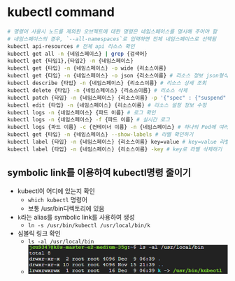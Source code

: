 # kubectl command

~~~bash
# 명령어 사용시 노드를 제외한 오브젝트에 대한 명령은 네임스페이스를 명시해 주어야 함
# 네임스페이스의 경우, `--all-namespaces`로 입력하면 전체 네임스페이스로 선택됨
kubectl api-resources # 전체 api 리소스 확인
kubectl get all -n {네임스페이스} | grep {검색어}
kubectl get {타입1},{타입2} -n {네임스페이스}
kubectl get {타입} -n {네임스페이스} -o wide {리소스이름}
kubectl get {타입} -n {네임스페이스} -o json {리소스이름} # 리소스 정보 json형식으로 조회
kubectl describe {타입} -n {네임스페이스} {리소스이름} # 리소스 상세 조회
kubectl delete {타입} -n {네임스페이스} {리소스이름} # 리소스 삭제
kubectl patch {타입} -n {네임스페이스} {리소스이름} -p '{"spec" : {"suspend" : false }}' # -p옵션으로 JSON 또는 YAML 형식으로 전달된 패치를 적용
kubectl edit {타입} -n {네임스페이스} {리소스이름} # 리소스 설정 정보 수정
kubectl logs -n {네임스페이스} {파드 이름} # 로그 확인
kubectl logs -n {네임스페이스} -f {파드 이름} # 실시간 로그
kubectl logs {파드 이름} -c {컨테이너 이름} -n {네임스페이스} # 하나의 Pod에 여러개 컨테이너 있는 경우
kubectl get {타입} -n {네임스페이스} --show-labels # 라벨 확인하기
kubectl label {타입} -n {네임스페이스} {리소스이름} key=value # key=value 라벨 붙이기
kubectl label {타입} -n {네임스페이스} {리소스이름} -key # key로 라벨 삭제하기
~~~


## symbolic link를 이용하여 kubectl명령 줄이기
* kubectl이 어디에 있는지 확인
  * `which kubectl` 명령어
  * 보통 /usr/bin디렉토리에 있음
* `k`라는 alias를 symbolic link를 사용하여 생성
  * `ln -s /usr/bin/kubectl /usr/local/bin/k`
* 심볼릭 링크 확인
  * `ls -al /usr/local/bin`
  * ![](2024-12-09-17-02-27.png)
